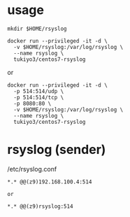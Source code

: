 # usage

    mkdir $HOME/rsyslog

    docker run --privileged -it -d \
      -v $HOME/rsyslog:/var/log/rsyslog \
      --name rsyslog \
      tukiyo3/centos7-rsyslog

or

    docker run --privileged -it -d \
      -p 514:514/udp \
      -p 514:514/tcp \
      -p 8080:80 \
      -v $HOME/rsyslog:/var/log/rsyslog \
      --name rsyslog \
      tukiyo3/centos7-rsyslog

# rsyslog (sender)

/etc/rsyslog.conf

    *.* @@(z9)192.168.100.4:514

    or 

    *.* @@(z9)rsyslog:514

